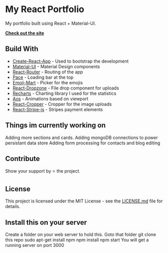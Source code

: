 # My React Portfolio
My portfolio built using React + Material-UI.

[**Check out the site**](https://michaelscottmcginn.com)

## Build With

* [Create-React-App](https://github.com/facebook/create-react-app) - Used to bootstrap the development
* [Material-UI](https://github.com/mui-org/material-ui) - Material Design components
* [React-Router](https://github.com/ReactTraining/react-router) - Routing of the app
* [Pace](https://github.com/HubSpot/pace) - Loading bar at the top
* [Emoji-Mart](https://github.com/missive/emoji-mart) - Picker for the emojis
* [React-Dropzone](https://github.com/react-dropzone/react-dropzone) - File drop component for uploads
* [Recharts](https://github.com/recharts/recharts) - Charting library I used for the statistics
* [Aos](https://github.com/michalsnik/aos) - Animations based on viewport
* [React-Cropper](https://github.com/roadmanfong/react-cropper) - Cropper for the image uploads
* [React-Stripe-js](https://github.com/stripe/react-stripe-js) - Stripes payment elements

## Things im currently working on
Adding more sections and cards.
Adding mongoDB connections to power persistant data store
Adding form processing for contacts and blog editing

## Contribute
Show your support by ⭐ the project.

## License

This project is licensed under the MIT License - see the [LICENSE.md](https://github.com/waptug/MyPortfolio/blob/master/LICENSE) file for details.

## Install this on your server
Create a folder on your web server to hold this.
Goto that folder
git clone this repo
sudo apt-get install npm
npm install
npm start
You will get a running server on port 3000
